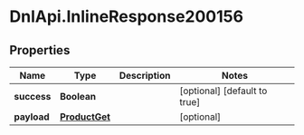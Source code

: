 # DnlApi.InlineResponse200156

## Properties
Name | Type | Description | Notes
------------ | ------------- | ------------- | -------------
**success** | **Boolean** |  | [optional] [default to true]
**payload** | [**ProductGet**](ProductGet.md) |  | [optional] 


